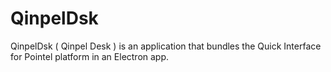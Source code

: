 # QinpelDsk

QinpelDsk ( Qinpel Desk ) is an application that bundles the Quick Interface for Pointel platform in an Electron app.
